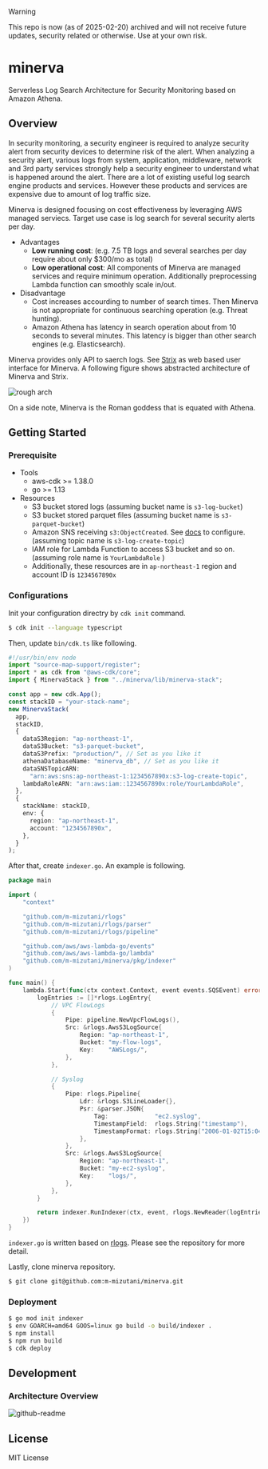 > [!WARNING]  
> This repo is now (as of 2025-02-20) archived and will not receive future updates, security related or otherwise. Use at your own risk.

# minerva 

Serverless Log Search Architecture for Security Monitoring based on Amazon Athena.

## Overview

In security monitoring, a security engineer is required to analyze security alert from security devices to determine risk of the alert. When analyzing a security alert, various logs from system, application, middleware, network and 3rd party services strongly help a security engineer to understand what is happened around the alert.
There are a lot of existing useful log search engine products and services. However these products and services are expensive due to amount of log traffic size.

Minerva is designed focusing on cost effectiveness by leveraging AWS managed serviecs. Target use case is log search for several security alerts per day.

- Advantages
  - **Low running cost**: (e.g. 7.5 TB logs and several searches per day require about only $300/mo as total)
  - **Low operational cost**: All components of Minerva are managed services and require minimum operation. Additionally preprocessing Lambda function can smoothly scale in/out.
- Disadvantage
  - Cost increases accourding to number of search times. Then Minerva is not appropriate for continuous searching operation (e.g. Threat hunting).
  - Amazon Athena has latency in search operation about from 10 seconds to several minutes. This latency is bigger than other search engines (e.g. Elasticsearch).

Minerva provides only API to saerch logs. See [Strix](https://github.com/m-mizutani/strix) as web based user interface for Minerva. A following figure shows abstracted architecture of Minerva and Strix.

![rough arch](https://user-images.githubusercontent.com/605953/73524333-3bd35700-4450-11ea-92de-ac05d077dafd.png)

On a side note, Minerva is the Roman goddess that is equated with Athena.

## Getting Started

### Prerequisite

- Tools
  - aws-cdk >= 1.38.0
  - go >= 1.13
- Resources
  - S3 bucket stored logs (assuming bucket name is `s3-log-bucket`)
  - S3 bucket stored parquet files (assuming bucket name is `s3-parquet-bucket`)
  - Amazon SNS receiving `s3:ObjectCreated`. See [docs](https://docs.aws.amazon.com/AmazonS3/latest/dev/NotificationHowTo.html) to configure. (assuming topic name is `s3-log-create-topic`)
  - IAM role for Lambda Function to access S3 bucket and so on. (assuming role name is `YourLambdaRole` )
  - Additionally, these resources are in `ap-northeast-1` region and account ID is `1234567890x`

### Configurations

Init your configuration directry by `cdk init` command.

```sh
$ cdk init --language typescript
```

Then, update `bin/cdk.ts` like following.

```ts
#!/usr/bin/env node
import "source-map-support/register";
import * as cdk from "@aws-cdk/core";
import { MinervaStack } from "../minerva/lib/minerva-stack";

const app = new cdk.App();
const stackID = "your-stack-name";
new MinervaStack(
  app,
  stackID,
  {
    dataS3Region: "ap-northeast-1",
    dataS3Bucket: "s3-parquet-bucket",
    dataS3Prefix: "production/", // Set as you like it
    athenaDatabaseName: "minerva_db", // Set as you like it
    dataSNSTopicARN:
      "arn:aws:sns:ap-northeast-1:1234567890x:s3-log-create-topic",
    lambdaRoleARN: "arn:aws:iam::1234567890x:role/YourLambdaRole",
  },
  {
    stackName: stackID,
    env: {
      region: "ap-northeast-1",
      account: "1234567890x",
    },
  }
);
```

After that, create `indexer.go`. An example is following.

```go
package main

import (
	"context"

	"github.com/m-mizutani/rlogs"
	"github.com/m-mizutani/rlogs/parser"
	"github.com/m-mizutani/rlogs/pipeline"

	"github.com/aws/aws-lambda-go/events"
	"github.com/aws/aws-lambda-go/lambda"
	"github.com/m-mizutani/minerva/pkg/indexer"
)

func main() {
	lambda.Start(func(ctx context.Context, event events.SQSEvent) error {
		logEntries := []*rlogs.LogEntry{
			// VPC FlowLogs
			{
				Pipe: pipeline.NewVpcFlowLogs(),
				Src: &rlogs.AwsS3LogSource{
					Region: "ap-northeast-1",
					Bucket: "my-flow-logs",
					Key:    "AWSLogs/",
				},
			},

			// Syslog
			{
				Pipe: rlogs.Pipeline{
					Ldr: &rlogs.S3LineLoader{},
					Psr: &parser.JSON{
						Tag:             "ec2.syslog",
						TimestampField:  rlogs.String("timestamp"),
						TimestampFormat: rlogs.String("2006-01-02T15:04:05-0700"),
					},
				},
				Src: &rlogs.AwsS3LogSource{
					Region: "ap-northeast-1",
					Bucket: "my-ec2-syslog",
					Key:    "logs/",
				},
			},
		}

		return indexer.RunIndexer(ctx, event, rlogs.NewReader(logEntries))
	})
}
```

`indexer.go` is written based on [rlogs](https://github.com/m-mizutani/rlogs). Please see the repository for more detail.

Lastly, clone minerva repository.

```sh
$ git clone git@github.com:m-mizutani/minerva.git
```

### Deployment

```bash
$ go mod init indexer
$ env GOARCH=amd64 GOOS=linux go build -o build/indexer .
$ npm install
$ npm run build
$ cdk deploy
```

## Development

### Architecture Overview

![github-readme](https://user-images.githubusercontent.com/605953/73502265-baf26c00-440b-11ea-8e95-59e22c69dae6.png)

## License

MIT License
